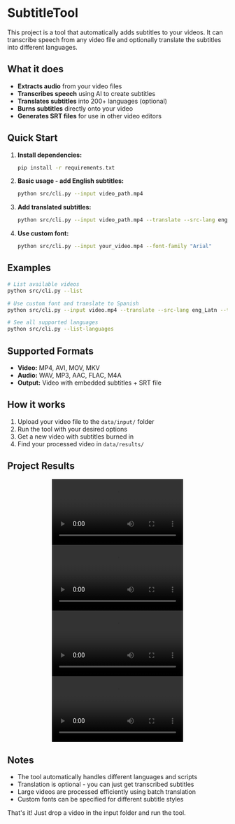 # SubtitleTool

This project is a tool that automatically adds subtitles to your videos. It can transcribe speech from any video file and optionally translate the subtitles into different languages.

## What it does

- **Extracts audio** from your video files
- **Transcribes speech** using AI to create subtitles
- **Translates subtitles** into 200+ languages (optional)
- **Burns subtitles** directly onto your video
- **Generates SRT files** for use in other video editors

## Quick Start

1. **Install dependencies:**
   ```bash
   pip install -r requirements.txt
   ```

2. **Basic usage - add English subtitles:**
   ```bash
   python src/cli.py --input video_path.mp4
   ```

3. **Add translated subtitles:**
   ```bash
   python src/cli.py --input video_path.mp4 --translate --src-lang eng_Latn --tgt-lang pes_Arab
   ```

4. **Use custom font:**
   ```bash
   python src/cli.py --input your_video.mp4 --font-family "Arial"
   ```

## Examples

```bash
# List available videos
python src/cli.py --list

# Use custom font and translate to Spanish
python src/cli.py --input video.mp4 --translate --src-lang eng_Latn --tgt-lang spa_Latn --font-family "Times New Roman"

# See all supported languages
python src/cli.py --list-languages
```

## Supported Formats

- **Video:** MP4, AVI, MOV, MKV
- **Audio:** WAV, MP3, AAC, FLAC, M4A
- **Output:** Video with embedded subtitles + SRT file

## How it works

1. Upload your video file to the `data/input/` folder
2. Run the tool with your desired options
3. Get a new video with subtitles burned in
4. Find your processed video in `data/results/`

## Project Results

<p align="center">
  <video src="https://github.com/user-attachments/assets/40ac13de-5012-4289-9827-c7a66725066f" width="300" controls></video>
  <video src="https://github.com/user-attachments/assets/0a049a6f-2b73-4568-be3b-ab51d1263e6e" width="300" controls></video>
  <video src="https://github.com/user-attachments/assets/1bce8428-6bb0-468b-8dfc-ead2d4ff9f0b" width="300" controls></video>
  <video src="https://github.com/user-attachments/assets/4a440694-8b1d-47c4-98f3-ad52e88b364a" width="300" controls></video>
</p>

## Notes
- The tool automatically handles different languages and scripts
- Translation is optional - you can just get transcribed subtitles
- Large videos are processed efficiently using batch translation
- Custom fonts can be specified for different subtitle styles

That's it! Just drop a video in the input folder and run the tool.
